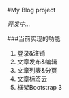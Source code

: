 #My Blog project

*开发中...*

###当前实现的功能

1. 登录&注销
2. 文章发布&编辑
3. 文章列表&分页
4. 文章标签云
5. 框架Bootstrap 3 


